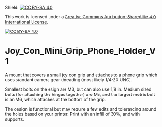 Shield: [![CC BY-SA 4.0][cc-by-sa-shield]][cc-by-sa]

This work is licensed under a
[Creative Commons Attribution-ShareAlike 4.0 International License][cc-by-sa].

[![CC BY-SA 4.0][cc-by-sa-image]][cc-by-sa]

[cc-by-sa]: http://creativecommons.org/licenses/by-sa/4.0/
[cc-by-sa-image]: https://licensebuttons.net/l/by-sa/4.0/88x31.png
[cc-by-sa-shield]: https://img.shields.io/badge/License-CC%20BY--SA%204.0-lightgrey.svg

# Joy_Con_Mini_Grip_Phone_Holder_V1
A mount that covers a small joy con grip and attaches to a phone grip which uses standard camera gear threading (most likely 1/4-20 UNC). 

Smallest bolts on the esign are M3, but can also use 1/8 in. Medium sized bolts (for attaching the hinges together) are M5, and the largest metric bolt is an M6, which attaches at the bottom of the grip.

The design is functional but may require a few edits and tolerancing around the holes based on your printer. Print with an infill of 30%, and with supports.
